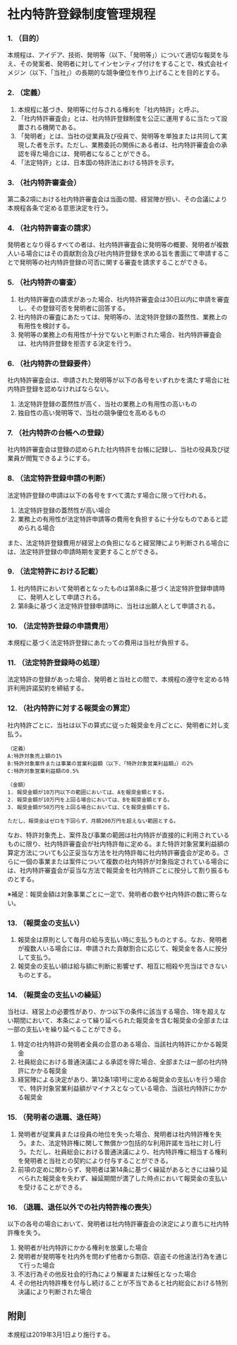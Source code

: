 # 社内特許登録制度管理規程
### 1. （目的）
本規程は、アイデア、技術、発明等（以下、「発明等」）について適切な報奨を与え、その発案者、発明者に対してインセンティブ付けをすることで、株式会社イメジン（以下、「当社」）の長期的な競争優位を作り上げることを目的とする。

### 2. （定義）
1. 本規程に基づき、発明等に付与される権利を「社内特許」と呼ぶ。
2. 「社内特許審査会」とは、社内特許登録制度を公正に運用するに当たって設置される機関である。
3. 「発明者」とは、当社の従業員及び役員で、発明等を単独または共同して実現した者を示す。ただし、業務委託の関係にある者は、社内特許審査会の承認を得た場合には、発明者になることができる。
5. 「法定特許」とは、日本国の特許法における特許を示す。

### 3. （社内特許審査会）
第二条2項における社内特許審査会は当面の間、経営陣が担い、その合議により本規程各条で定める意思決定を行う。

### 4. （社内特許審査の請求）
発明者となり得るすべての者は、社内特許審査会に発明等の概要、発明者が複数人いる場合にはその貢献割合及び社内特許登録を求める旨を書面にて申請することで発明等の社内特許登録の可否に関する審査を請求することができる。

### 5. （社内特許の審査）
1. 社内特許審査の請求があった場合、社内特許審査会は30日以内に申請を審査し、その登録可否を発明者に回答する。
2. 社内特許の審査にあたっては、発明等の、法定特許登録の蓋然性、業務上の有用性を検討する。
3. 発明等の業務上の有用性が十分でないと判断された場合、社内特許審査会は、社内特許登録を拒否する決定を行う。

### 6. （社内特許の登録要件）
社内特許審査会は、申請された発明等が以下の各号をいずれかを満たす場合に社内特許登録を認めなければならない。
1. 法定特許登録の蓋然性が高く、当社の業務上の有用性の高いもの
2. 独自性の高い発明等で、当社の競争優位を高めるもの

### 7. （社内特許の台帳への登録）
社内特許審査会は登録の認められた社内特許を台帳に記録し、当社の役員及び従業員が閲覧できるようにする。

### 8. （法定特許登録申請の判断）
法定特許登録の申請は以下の各号をすべて満たす場合に限って行われる。
1. 法定特許登録の蓋然性が高い場合
2. 業務上の有用性が法定特許申請等の費用を負担するに十分なものであると認められる場合

また、法定特許登録費用が経営上の負担になると経営陣により判断される場合には、法定特許登録の申請時期を変更することができる。

### 9. （法定特許における記載）
1. 社内特許において発明者となったものは第8条に基づく法定特許登録申請時に、発明人として申請される。
2. 第8条に基づく法定特許登録申請時に、当社は出願人として申請される。

### 10. （法定特許登録の申請費用）
本規程に基づく法定特許登録にあたっての費用は当社が負担する。

### 11. （法定特許登録時の処理）
法定特許の登録があった場合、発明者と当社との間で、本規程の遵守を定める特許利用許諾契約を締結する。

### 12. （社内特許に対する報奨金の算定）
社内特許ごとに、当社は以下の算式に従った報奨金を月ごとに、発明者に対し支払う。

```
（定義）
A:特許対象売上額の1%
B:特許対象案件または事業の営業利益額（以下、「特許対象営業利益額」）の2%
C:特許対象営業利益額の0.5%

（金額）
1. 報奨金額が10万円以下の範囲においては、Aを報奨金額とする。
2. 報奨金額が10万円を上回る場合においては、Bを報奨金額とする。
3. 報奨金額が50万円を上回る場合においては、Cを報奨金額とする。

ただし、報奨金はゼロを下回らず、月額200万円を超えない範囲とする。
```

なお、特許対象売上、案件及び事業の範囲は社内特許が直接的に利用されているものに限り、社内特許審査会が社内特許毎に定める。また特許対象営業利益額の算定方法についても公正妥当な方法を社内特許毎に社内特許審査会が定める。さらに一個の事業または案件について複数の社内特許が対象指定されている場合には、社内特許審査会が妥当な方法で報奨金を社内特許ごとに按分して割り振るものとする。

※補足：報奨金額は対象事業ごとに一定で、発明者の数や社内特許の数に寄らない。

### 13. （報奨金の支払い）
1. 報奨金は原則として毎月の給与支払い時に支払うものとする。なお、発明者が複数人いる場合には、申請された貢献割合に応じて、報奨金を各人に按分して支払う。
2. 報奨金の支払い額は給与額に判断に影響せず、相互に相殺や充当はできないものとする。

### 14. （報奨金の支払いの繰延）
当社は、経営上の必要性があり、かつ以下の条件に該当する場合、1年を超えない期間において、本条によって繰り延べられた報奨金を含む報奨金の全部または一部の支払いを繰り延べることができる。

1. 特定の社内特許の発明者全員の合意のある場合、当該社内特許にかかる報奨金
2. 社員総会における普通決議による承認を得た場合、全部または一部の社内特許にかかる報奨金
3. 経営陣による決定があり、第12条1項1号に定める報奨金の支払いを行う場合で、特許対象営業利益額がマイナスとなっている場合、当該社内特許にかかる報奨金

### 15. （発明者の退職、退任時）
1. 発明者が従業員または役員の地位を失った場合、発明者は社内特許権を失う。また、法定特許権に関して無償かつ包括的な利用許諾を当社に対し行う。ただし、社員総会における普通決議により、社内特許権に相当する権利を発明者と当社との契約により付与することができる。
2. 前項の定めに関わらず、発明者は第14条に基づく繰延があるときには繰り延べられた報奨金を失わず、繰延期間が満了した時点において報奨金の支払いを受けることができる。

### 16. （退職、退任以外での社内特許権の喪失）
以下の各号の場合において、発明者は社内特許審査会の決定により直ちに社内特許権を失う。
1. 発明者が社内特許にかかる権利を放棄した場合
2. 発明者が発明等を社内外を問わず他者から剽窃、窃盗その他違法行為を通じて行った場合
3. 不法行為その他反社会的行為により解雇または解任となった場合
4. その他社内特許権を付与し続けることが不当であると社内総会における特別決議により判断された場合

## 附則
本規程は2019年3月1日より施行する。
